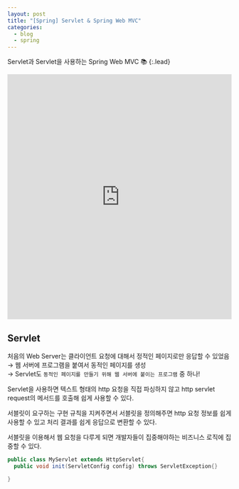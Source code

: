 ```yaml
---
layout: post
title: "[Spring] Servlet & Spring Web MVC"
categories:
  - blog
  - spring
---
```


Servlet과 Servlet을 사용하는 Spring Web MVC 📚
{:.lead}

<iframe width="100%" height="550" src="https://www.youtube.com/embed/2pBsXI01J6M" title="[10분 테코톡] 🌻타미의 Servlet vs Spring" frameborder="0" allow="accelerometer; autoplay; clipboard-write; encrypted-media; gyroscope; picture-in-picture" allowfullscreen></iframe>


## Servlet 
처음의 Web Server는 클라이언트 요청에 대해서 정적인 페이지로만 응답할 수 있었음  
→  웹 서버에 프로그램을 붙여서 동적인 페이지를 생성  
→  Servlet도 `동적인 페이지를 만들기 위해 웹 서버에 붙이는 프로그램` 중 하나!

Servlet을 사용하면 텍스트 형태의 http 요청을 직접 파싱하지 않고 http servlet request의 메서드를 호출해 쉽게 사용할 수 있다.

서블릿이 요구하는 구현 규칙을 지켜주면서 서블릿을 정의해주면 http 요청 정보를 쉽게 사용할 수 있고 처리 결과를 쉽게 응답으로 변환할 수 있다.

서블릿을 이용해서 웹 요청을 다루게 되면 개발자들이 집중해야하는 비즈니스 로직에 집중할 수 있다.

```java
public class MyServlet extends HttpServlet{
  public void init(ServletConfig config) throws ServletException{}

}
```